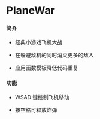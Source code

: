 # PlaneWar

#### 简介

- 经典小游戏飞机大战

- 在躲避敌机的同时消灭更多的敌人

- 应用函数模板降低代码重复

#### 功能

- WSAD 键控制飞机移动

- 按空格可释放炸弹


